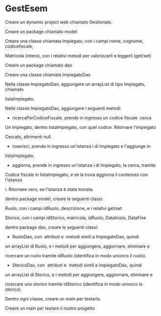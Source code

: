 # GestEsem
Creare un dynamic project web chiamato Gestionale.

Creare un package chiamato model

Creare una classe chiamata Impiegato, con i campi nome, cognome, codicefiscale,

Matricola (intero), con i relativi metodi per valorizzarli e leggerli (get/set)

Creare un package chiamato dao

Creare una classe chiamata ImpiegatoDao

Nella classe ImpiegatoDao, aggiungere un arrayList di tipo Impiegato, chiamato

listaImpiegato.

Nelle classe ImpiegatoDao, aggiungere i seguenti metodi:

- ricercaPerCodiceFiscale, prende in ingresso un codice fiscale  cerca

Un impiegato, dentro listaImpiegato, con quel codice. Ritornare l'impiegato

Cercato, altrimenti null.

- inserisci, prende in ingresso un'istanza i di Impiegato e l'aggiunge in

listaImpiegato.

- aggiorna, prende in ingresso un'istanza i di Impiegato, la cerca, tramite

Codice fiscale in listaImpiegato, e se la trova aggiorna il contenuto con l'istanza

i. Ritornare vero, se l'istanza è stata trovata.







dentro package model, creare le seguenti classi:

Ruolo, con i campi idRuolo, descrizione, e i relativi get/set

Storico, con i campi idStorico, matricola, idRuolo, DataInizio, DataFine

dentro package dao, creare le seguenti classi:

- RuoloDao, con  attributi e  metodi simili a ImpiegatoDao, quindi

un arrayList di Ruolo, e i metodi per aggiungere, aggiornare, eliminare e

ricercare un ruolo tramite idRuolo (identifica in modo univoco il ruolo).

- StoricoDao, con  attributi e  metodi simili a ImpiegatoDao, quindi

un arrayList di Storico, e i metodi per aggiungere, aggiornare, eliminare e

ricercare uno storico tramite idStorico (identifica in modo univoco lo storico).

Dentro ogni classe, creare un main per testarla.


 Creare un main per testare il nostro progetto
